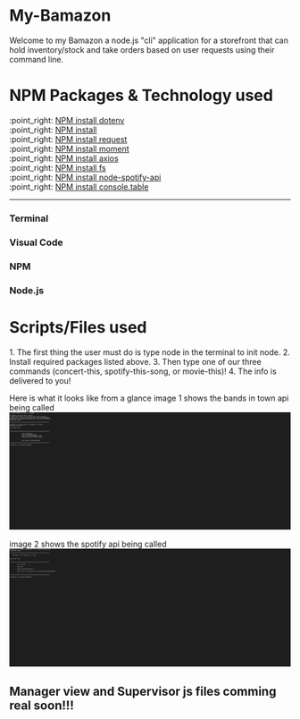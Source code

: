 # My-Bamazon
Welcome to my Bamazon a node.js "cli" application for a storefront that can hold inventory/stock and take orders based on user requests using their command line.

<h1>NPM Packages & Technology used</h1>
:point_right: <a href=https://www.npmjs.com/package/dotenv>NPM install dotenv</a>
<br>
:point_right: <a href=https://www.npmjs.com/package/npm>NPM install</a>
<br>
:point_right: <a href=https://www.npmjs.com/package/request>NPM install request</a>
<br>
:point_right: <a href=https://www.npmjs.com/package/moment>NPM install moment</a>
<br>
:point_right: <a href=https://www.npmjs.com/package/axios>NPM install axios</a>
<br>
:point_right: <a href=https://www.npmjs.com/package/fs>NPM install fs</a>
<br>
:point_right: <a href=https://www.npmjs.com/package/node-spotify-api>NPM install node-spotify-api</a>
<br>
:point_right: <a href=https://www.npmjs.com/package/console.table>NPM install console.table</a>
<hr>
<h3>Terminal</h3>

<h3>Visual Code</h3>

<h3>NPM</h3>

<h3>Node.js</h3>


<h1>Scripts/Files used</h1>
1. The first thing the user must do is type node in the terminal to init node.
2. Install required packages listed above.
3. Then type one of our three commands (concert-this, spotify-this-song, or movie-this)!
4. The info is delivered to you!

Here is what it looks like from a glance
image 1 shows the bands in town api being called
<img src="img/img1.png" alt="Bands in Town">

image 2 shows the spotify api being called
<img src="img/img2.png" alt="Spotify">

<h2>Manager view and Supervisor js files comming real soon!!!</h2>
